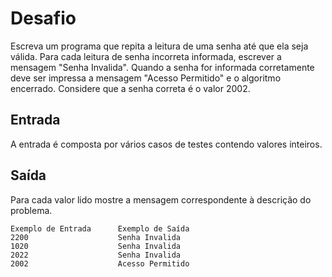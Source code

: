 # Desafio
Escreva um programa que repita a leitura de uma senha até que ela seja válida. Para cada leitura de senha incorreta informada, escrever a mensagem "Senha Invalida". Quando a senha for informada corretamente deve ser impressa a mensagem "Acesso Permitido" e o algoritmo encerrado. Considere que a senha correta é o valor 2002. 

## Entrada
A entrada é composta por vários casos de testes contendo valores inteiros.

## Saída
Para cada valor lido mostre a mensagem correspondente à descrição do problema.

 
    Exemplo de Entrada	    Exemplo de Saída
    2200                    Senha Invalida   
    1020                    Senha Invalida
    2022                    Senha Invalida
    2002                    Acesso Permitido





